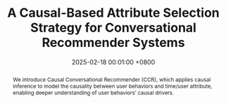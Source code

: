 ---
title:          "A Causal-Based Attribute Selection Strategy for Conversational Recommender Systems"
date:           2025-02-18 00:01:00 +0800
selected:       false
pub:            "IEEE Transactions on Knowledge and Data Engineering"
pub_date:       "2025"
abstract: >-
  We introduce Causal Conversational Recommender (CCR), which applies causal inference to model the causality between user behaviors and time/user attribute, enabling deeper understanding of user behaviors’ causal drivers. 
cover:          /paper_figure/attribution.jpg
authors:
  - Dianer Yu
  - Qian Li
  - Xiangmeng Wang
  - Guandong Xu
links:
  Paper: https://ieeexplore.ieee.org/abstract/document/10891447
---